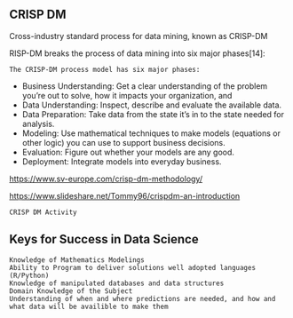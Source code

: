 ## CRISP DM 
Cross-industry standard process for data mining, known as CRISP-DM

RISP-DM breaks the process of data mining into six major phases[14]:

    
    The CRISP-DM process model has six major phases:
+ Business Understanding: Get a clear understanding of the problem you’re out to solve, how it impacts your organization, and 
+ Data Understanding: Inspect, describe and evaluate the available data.
+ Data Preparation: Take data from the state it’s in to the state needed for analysis.
+ Modeling: Use mathematical techniques to make models (equations or other logic) you can use to support business decisions.
+ Evaluation: Figure out whether your models are any good.
+ Deployment: Integrate models into everyday business.

https://www.sv-europe.com/crisp-dm-methodology/

https://www.slideshare.net/Tommy96/crispdm-an-introduction

    CRISP DM Activity

## Keys for Success in Data Science

    Knowledge of Mathematics Modelings
    Ability to Program to deliver solutions well adopted languages (R/Python)
    Knowledge of manipulated databases and data structures
    Domain Knowledge of the Subject
    Understanding of when and where predictions are needed, and how and what data will be availible to make them
    

